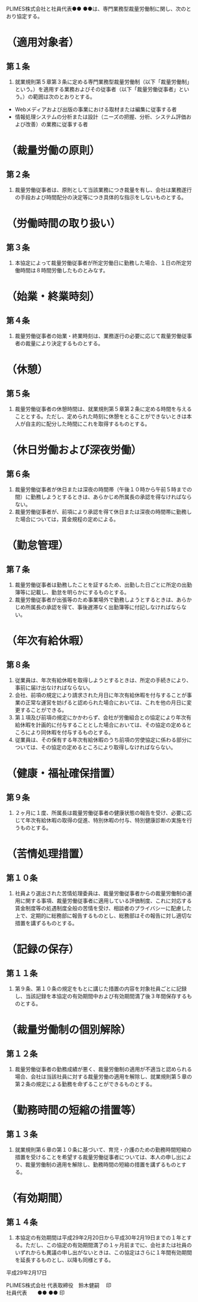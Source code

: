 PLIMES株式会社と社員代表●● ●●は、専門業務型裁量労働制に関し、次のとおり協定する。

# （適用対象者）
## 第１条
1. 就業規則第５章第３条に定める専門業務型裁量労働制（以下「裁量労働制」という。）を適用する業務およびその従事者（以下「裁量労働従事者」という。）の範囲は次のとおりとする。

- Webメディアおよび出版の事業における取材または編集に従事する者
- 情報処理システムの分析または設計（ニーズの把握、分析、システム評価および改善）の業務に従事する者

# （裁量労働の原則）
## 第２条
1. 裁量労働従事者は、原則として当該業務につき裁量を有し、会社は業務遂行の手段および時間配分の決定等につき具体的な指示をしないものとする。

# （労働時間の取り扱い）
## 第３条
1. 本協定によって裁量労働従事者が所定労働日に勤務した場合、１日の所定労働時間は８時間労働したものとみなす。

# （始業・終業時刻）
## 第４条
1. 裁量労働従事者の始業・終業時刻は、業務遂行の必要に応じて裁量労働従事者の裁量により決定するものとする。

# （休憩）
## 第５条
1. 裁量労働従事者の休憩時間は、就業規則第５章第２条に定める時間を与えることとする。ただし、定められた時刻に休憩をとることができないときは本人が自主的に配分した時間にこれを取得するものとする。

# （休日労働および深夜労働）
## 第６条
1. 裁量労働従事者が休日または深夜の時間帯（午後１０時から午前５時までの間）に勤務しようとするときは、あらかじめ所属長の承認を得なければならない。
2. 裁量労働従事者が、前項により承認を得て休日または深夜の時間帯に勤務した場合については，賃金規程の定めによる。

# （勤怠管理）
## 第７条
1. 裁量労働従事者は勤務したことを証するため、出勤した日ごとに所定の出勤簿等に記載し、勤怠を明らかにするものとする。
2. 裁量労働従事者が出張等のため事業場外で勤務しようとするときは、あらかじめ所属長の承認を得て、事後遅滞なく出勤簿等に付記しなければならない。

# （年次有給休暇）
## 第８条
1. 従業員は、年次有給休暇を取得しようとするときは、所定の手続きにより、事前に届け出なければならない。
2. 会社、前項の規定により請求された月日に年次有給休暇を付与することが事業の正常な運営を妨げると認められた場合においては、これを他の月日に変更することができる。
3. 第１項及び前項の規定にかかわらず、会社が労働組合との協定により年次有給休暇を計画的に付与することとした場合においては、その協定の定めるところにより同休暇を付与するものとする。
4. 従業員は、その保有する年次有給休暇のうち前項の労使協定に係わる部分については、その協定の定めるところにより取得しなければならない。

# （健康・福祉確保措置）
## 第９条
1. ２ヶ月に１度、所属長は裁量労働従事者の健康状態の報告を受け、必要に応じて年次有給休暇の取得の促進、特別休暇の付与、特別健康診断の実施を行うものとする。

# （苦情処理措置）
## 第１０条
1. 社員より選出された苦情処理委員は、裁量労働従事者からの裁量労働制の運用に関する事項、裁量労働従事者に適用している評価制度、これに対応する賃金制度等の処遇制度全般の苦情を受け、相談者のプライバシーに配慮した上で、定期的に総務部に報告するものとし、総務部はその報告に対し適切な措置を講ずるものとする。

# （記録の保存）
## 第１１条
1. 第９条、第１０条の規定をもとに講じた措置の内容を対象社員ごとに記録し、当該記録を本協定の有効期間中および有効期間満了後３年間保存するものとする。

# （裁量労働制の個別解除）
## 第１２条
1. 裁量労働従事者の勤務成績が悪く、裁量労働制の適用が不適当と認められる場合、会社は当該社員に対する裁量労働の適用を解除し、就業規則第５章の第２条の規定による勤務を命ずることができるものとする。

# （勤務時間の短縮の措置等）
## 第１３条
1. 就業規則第６章の第１０条に基づいて、育児・介護のための勤務時間短縮の措置を受けることを希望する裁量労働従事者については、本人の申し出により、裁量労働制の適用を解除し、勤務時間の短縮の措置を講ずるものとする。

# （有効期間）
## 第１４条
1. 本協定の有効期間は平成29年2月20日から平成30年2月19日までの１年とする。ただし、この協定の有効期間満了の１ヶ月前までに、会社または社員のいずれからも異議の申し出がないときは、この協定はさらに１年間有効期間を延長するものとし、以降も同様とする。

平成29年2月17日

PLIMES株式会社
代表取締役　鈴木健嗣　     	印　
　　　　　　　　　　　　　　　　　　
社員代表　　●● ●●       	印
